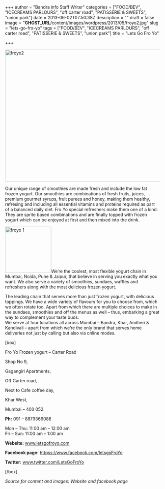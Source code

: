 +++
author = "Bandra info Staff Writer"
categories = ["FOOD/BEV", "ICECREAMS PARLOURS", "off carter road", "PATISSERIE &amp; SWEETS", "union park"]
date = 2013-06-02T07:50:38Z
description = ""
draft = false
image = "__GHOST_URL__/content/images/wordpress/2013/05/froyo2.jpg"
slug = "lets-go-fro-yo"
tags = ["FOOD/BEV", "ICECREAMS PARLOURS", "off carter road", "PATISSERIE &amp; SWEETS", "union park"]
title = "Lets Go Fro Yo"

+++


<p style="text-align: left;"><a href="https://i2.wp.com/bandra.info/wp-content/uploads/2013/05/froyo2.jpg?ssl=1"><img loading="lazy" class="size-full wp-image-2682 aligncenter" alt="froyo2" src="https://i2.wp.com/bandra.info/wp-content/uploads/2013/05/froyo2.jpg?resize=599%2C429&#038;ssl=1" width="599" height="429" srcset="https://i2.wp.com/bandra.info/wp-content/uploads/2013/05/froyo2.jpg?w=599&amp;ssl=1 599w, https://i2.wp.com/bandra.info/wp-content/uploads/2013/05/froyo2.jpg?resize=300%2C214&amp;ssl=1 300w" sizes="(max-width: 599px) 100vw, 599px" data-recalc-dims="1" /></a></p>
<p style="text-align: left;">Our unique range of smoothies are made fresh and include the low fat frozen yogurt. Our smoothies are combinations of fresh fruits, juices, premium gourmet syrups, fruit purees and honey, making them healthy, refresing and including all essential vitamins and proteins required as part of a balanced daily diet. Fro Yo special refreshers make them one of a kind. They are sprite based combinations and are finally topped with frozen yogurt which can be enjoyed at first and then mixed into the drink.</p>
<p><a href="https://i2.wp.com/bandra.info/wp-content/uploads/2013/05/froyo-1.jpg?ssl=1"><img loading="lazy" class="size-thumbnail wp-image-2681 alignright" alt="froyo 1" src="https://i2.wp.com/bandra.info/wp-content/uploads/2013/05/froyo-1.jpg?resize=150%2C150&#038;ssl=1" width="150" height="150" srcset="https://i2.wp.com/bandra.info/wp-content/uploads/2013/05/froyo-1.jpg?resize=150%2C150&amp;ssl=1 150w, https://i2.wp.com/bandra.info/wp-content/uploads/2013/05/froyo-1.jpg?zoom=2&amp;resize=150%2C150&amp;ssl=1 300w, https://i2.wp.com/bandra.info/wp-content/uploads/2013/05/froyo-1.jpg?zoom=3&amp;resize=150%2C150&amp;ssl=1 450w" sizes="(max-width: 150px) 100vw, 150px" data-recalc-dims="1" /></a>We&#8217;re the coolest, most flexible yogurt chain in Mumbai, Noida, Pune &amp; Jaipur, that believe in serving you exactly what you want. We also serve a variety of smoothies, sundaes, waffles and refreshers along with the most delicious frozen yogurt.</p>
<p>The leading chain that serves more than just frozen yogurt, with delicious toppings. We have a wide variety of flavours for you to choose from, which we often rotate too. Apart from which there are multiple choices to make in the sundaes, smoothies and off the menus as well &#8211; thus, embarking a great way to complement your taste buds.<br />
We serve at four locations all across Mumbai &#8211; Bandra, Khar, Andheri &amp; Kandivali &#8211; apart from which we&#8217;re the only brand that serves home deliveries not just by calling but also via online modes.</p>
<p>[box]</p>
<p>Fro Yo Frozen yogurt &#8211; Carter Road</p>
<p>Shop No 9,</p>
<p>Gagangiri Apartments,</p>
<p>Off Carter road,</p>
<p>Next to Cafe coffee day,</p>
<p>Khar West,</p>
<p>Mumbai – 400 052.</p>
<p><strong>Ph:</strong> 091 &#8211; 8879366088</p>
<p>Mon &#8211; Thu: 11:00 am &#8211; 12:00 am<br />
Fri &#8211; Sun: 11:00 am &#8211; 1:00 am</p>
<p><strong>Website:</strong> <a href="https://www.letsgofroyo.com/" target="_blank">www.letsgofroyo.com</a></p>
<p><strong>Facebook page:</strong> <a href="httpss://www.facebook.com/letsgoFroYo">httpss://www.facebook.com/letsgoFroYo</a></p>
<p><strong>Twitter:</strong> <a href="https://www.twitter.com/LetsGoFroYo" target="_blank">www.twitter.com/LetsGoFroYo</a></p>
<p>[/box]</p>
<p><em>Source for content and images: Website and facebook page</em></p>



